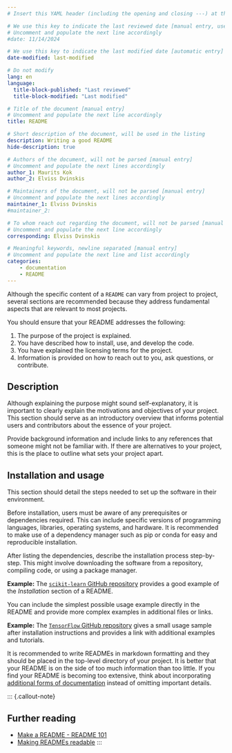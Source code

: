 ```yaml
---
# Insert this YAML header (including the opening and closing ---) at the beginning of the document and fill it out accordingly

# We use this key to indicate the last reviewed date [manual entry, use MM/DD/YYYY]
# Uncomment and populate the next line accordingly
#date: 11/14/2024

# We use this key to indicate the last modified date [automatic entry]
date-modified: last-modified

# Do not modify
lang: en
language: 
  title-block-published: "Last reviewed"
  title-block-modified: "Last modified"

# Title of the document [manual entry]
# Uncomment and populate the next line accordingly
title: README

# Short description of the document, will be used in the listing
description: Writing a good README
hide-description: true

# Authors of the document, will not be parsed [manual entry]
# Uncomment and populate the next lines accordingly
author_1: Maurits Kok
author_2: Elviss Dvinskis

# Maintainers of the document, will not be parsed [manual entry]
# Uncomment and populate the next lines accordingly
maintainer_1: Elviss Dvinskis
#maintainer_2:

# To whom reach out regarding the document, will not be parsed [manual entry]
# Uncomment and populate the next line accordingly
corresponding: Elviss Dvinskis

# Meaningful keywords, newline separated [manual entry]
# Uncomment and populate the next line and list accordingly
categories:
    - documentation
    - README
---
```


Although the specific content of a `README` can vary from project to project, several sections are recommended because they address fundamental aspects that are relevant to most projects.

You should ensure that your README addresses the following:

1. The purpose of the project is explained.
2. You have described how to install, use, and develop the code.
3. You have explained the licensing terms for the project.
4. Information is provided on how to reach out to you, ask questions, or contribute.

## Description
Although explaining the purpose might sound self-explanatory, it is important to clearly explain the motivations and objectives of your project. This section should serve as an introductory overview that informs potential users and contributors about the essence of your project. 

Provide background information and include links to any references that someone might not be familiar with. If there are alternatives to your project, this is the place to outline what sets your project apart.

## Installation and usage
This section should detail the steps needed to set up the software in their environment.

Before installation, users must be aware of any prerequisites or dependencies required. This can include specific versions of programming languages, libraries, operating systems, and hardware. It is recommended to make use of a dependency manager such as pip or conda for easy and reproducible installation.

After listing the dependencies, describe the installation process step-by-step. This might involve downloading the software from a repository, compiling code, or using a package manager.

**Example:** The [`scikit-learn` GitHub repository](https://github.com/scikit-learn/scikit-learn?tab=readme-ov-file#installation) provides a good example of the *Installation* section of a README.

You can include the simplest possible usage example directly in the README and provide more complex examples in additional files or links.

**Example:** The [`TensorFlow` GitHub repository](https://github.com/tensorflow/tensorflow?tab=readme-ov-file#install) gives a small usage sample after installation instructions and provides a link with additional examples and tutorials. 

It is recommended to write READMEs in markdown formatting and they should be placed in the top-level directory of your project. It is better that your README is on the side of too much information than too little. If you find your README is becoming too extensive, think about incorporating [additional forms of documentation](https://www.makeareadme.com/#more-documentation) instead of omitting important details.

::: {.callout-note} 
## **Further reading**

- [Make a README - README 101](https://www.makeareadme.com)
- [Making READMEs readable](https://github.com/18F/open-source-guide/blob/18f-pages/pages/making-readmes-readable.md)
:::